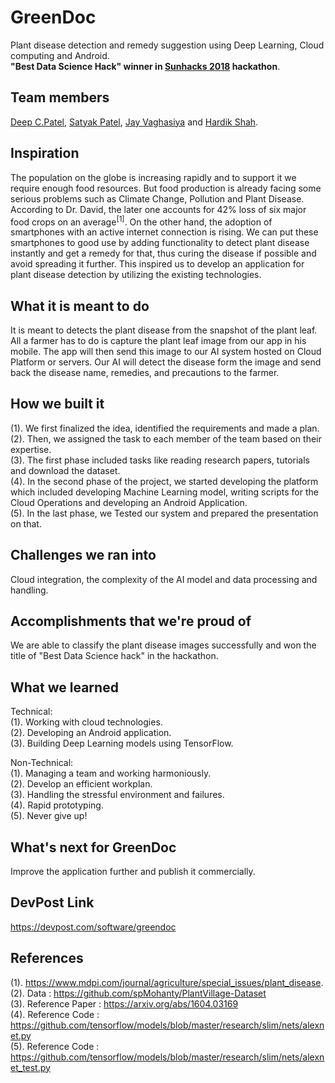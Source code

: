 # GreenDoc
Plant disease detection and remedy suggestion using Deep Learning, Cloud computing and Android.
<br/>**"Best Data Science Hack" winner in [Sunhacks 2018](https://sunhacks.io/) hackathon**.

## Team members
[Deep C.Patel](https://github.com/deepcpatel), [Satyak Patel](https://github.com/Satyak22), [Jay Vaghasiya](https://github.com/Jaysparkexel) and [Hardik Shah](https://github.com/hrshah5).

## Inspiration
The population on the globe is increasing rapidly and to support it we require enough food resources. But food production is already facing some serious problems such as Climate Change, Pollution and Plant Disease. According to Dr. David, the later one accounts for 42% loss of six major food crops on an average<sup>[1]</sup>. On the other hand, the adoption of smartphones with an active internet connection is rising. We can put these smartphones to good use by adding functionality to detect plant disease instantly and get a remedy for that, thus curing the disease if possible and avoid spreading it further. This inspired us to develop an application for plant disease detection by utilizing the existing technologies.

## What it is meant to do
It is meant to detects the plant disease from the snapshot of the plant leaf. All a farmer has to do is capture the plant leaf image from our app in his mobile. The app will then send this image to our AI system hosted on Cloud Platform or servers. Our AI will detect the disease form the image and send back the disease name, remedies, and precautions to the farmer.

## How we built it
(1). We first finalized the idea, identified the requirements and made a plan.
<br />(2). Then, we assigned the task to each member of the team based on their expertise.
<br />(3). The first phase included tasks like reading research papers, tutorials and download the dataset.
<br />(4). In the second phase of the project, we started developing the platform which included developing Machine Learning model, writing scripts for the Cloud Operations and developing an Android Application.
<br />(5). In the last phase, we Tested our system and prepared the presentation on that.

## Challenges we ran into
Cloud integration, the complexity of the AI model and data processing and handling.

## Accomplishments that we're proud of
We are able to classify the plant disease images successfully and won the title of "Best Data Science hack" in the hackathon.

## What we learned
Technical:
<br />(1). Working with cloud technologies.
<br />(2). Developing an Android application.
<br />(3). Building Deep Learning models using TensorFlow.

Non-Technical:
<br />(1). Managing a team and working harmoniously.
<br />(2). Develop an efficient workplan.
<br />(3). Handling the stressful environment and failures.
<br />(4). Rapid prototyping.
<br />(5). Never give up!

## What's next for GreenDoc
Improve the application further and publish it commercially.

## DevPost Link
https://devpost.com/software/greendoc

## References
(1). https://www.mdpi.com/journal/agriculture/special_issues/plant_disease.
<br />(2). Data : https://github.com/spMohanty/PlantVillage-Dataset
<br />(3). Reference Paper : https://arxiv.org/abs/1604.03169
<br />(4). Reference Code : https://github.com/tensorflow/models/blob/master/research/slim/nets/alexnet.py
<br />(5). Reference Code : https://github.com/tensorflow/models/blob/master/research/slim/nets/alexnet_test.py
